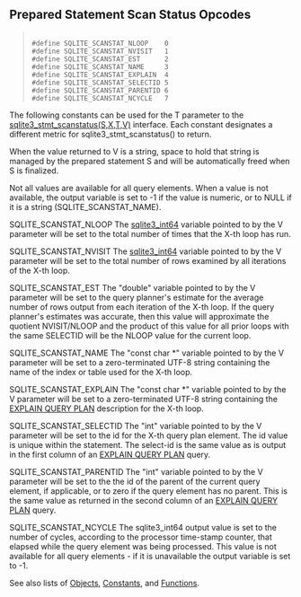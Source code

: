 ## Prepared Statement Scan Status Opcodes




> ```
> 
> #define SQLITE_SCANSTAT_NLOOP    0
> #define SQLITE_SCANSTAT_NVISIT   1
> #define SQLITE_SCANSTAT_EST      2
> #define SQLITE_SCANSTAT_NAME     3
> #define SQLITE_SCANSTAT_EXPLAIN  4
> #define SQLITE_SCANSTAT_SELECTID 5
> #define SQLITE_SCANSTAT_PARENTID 6
> #define SQLITE_SCANSTAT_NCYCLE   7
> 
> ```



The following constants can be used for the T parameter to the
[sqlite3\_stmt\_scanstatus(S,X,T,V)](../c3ref/stmt_scanstatus.html) interface. Each constant designates a
different metric for sqlite3\_stmt\_scanstatus() to return.


When the value returned to V is a string, space to hold that string is
managed by the prepared statement S and will be automatically freed when
S is finalized.


Not all values are available for all query elements. When a value is
not available, the output variable is set to \-1 if the value is numeric,
or to NULL if it is a string (SQLITE\_SCANSTAT\_NAME).




SQLITE\_SCANSTAT\_NLOOP
The [sqlite3\_int64](../c3ref/int64.html) variable pointed to by the V parameter will be
set to the total number of times that the X\-th loop has run.



SQLITE\_SCANSTAT\_NVISIT
The [sqlite3\_int64](../c3ref/int64.html) variable pointed to by the V parameter will be set
to the total number of rows examined by all iterations of the X\-th loop.



SQLITE\_SCANSTAT\_EST
The "double" variable pointed to by the V parameter will be set to the
query planner's estimate for the average number of rows output from each
iteration of the X\-th loop. If the query planner's estimates was accurate,
then this value will approximate the quotient NVISIT/NLOOP and the
product of this value for all prior loops with the same SELECTID will
be the NLOOP value for the current loop.



SQLITE\_SCANSTAT\_NAME
The "const char \*" variable pointed to by the V parameter will be set
to a zero\-terminated UTF\-8 string containing the name of the index or table
used for the X\-th loop.



SQLITE\_SCANSTAT\_EXPLAIN
The "const char \*" variable pointed to by the V parameter will be set
to a zero\-terminated UTF\-8 string containing the [EXPLAIN QUERY PLAN](../eqp.html)
description for the X\-th loop.



SQLITE\_SCANSTAT\_SELECTID
The "int" variable pointed to by the V parameter will be set to the
id for the X\-th query plan element. The id value is unique within the
statement. The select\-id is the same value as is output in the first
column of an [EXPLAIN QUERY PLAN](../eqp.html) query.



SQLITE\_SCANSTAT\_PARENTID
The "int" variable pointed to by the V parameter will be set to the
the id of the parent of the current query element, if applicable, or
to zero if the query element has no parent. This is the same value as
returned in the second column of an [EXPLAIN QUERY PLAN](../eqp.html) query.



SQLITE\_SCANSTAT\_NCYCLE
The sqlite3\_int64 output value is set to the number of cycles,
according to the processor time\-stamp counter, that elapsed while the
query element was being processed. This value is not available for
all query elements \- if it is unavailable the output variable is
set to \-1\.



See also lists of
 [Objects](../c3ref/objlist.html),
 [Constants](../c3ref/constlist.html), and
 [Functions](../c3ref/funclist.html).


